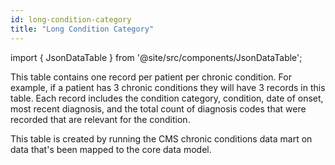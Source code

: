 ```yaml
---
id: long-condition-category
title: "Long Condition Category"
---
```


import { JsonDataTable } from '@site/src/components/JsonDataTable';

This table contains one record per patient per chronic condition.  For example, if a patient has 3 chronic conditions they will have 3 records in this table.  Each record includes the condition category, condition, date of onset, most recent diagnosis, and the total count of diagnosis codes that were recorded that are relevant for the condition.

This table is created by running the CMS chronic conditions data mart on data that's been mapped to the core data model.

<JsonDataTable  jsonPath="nodes.model\.the_tuva_project\.ccsr__long_condition_category.columns" />
